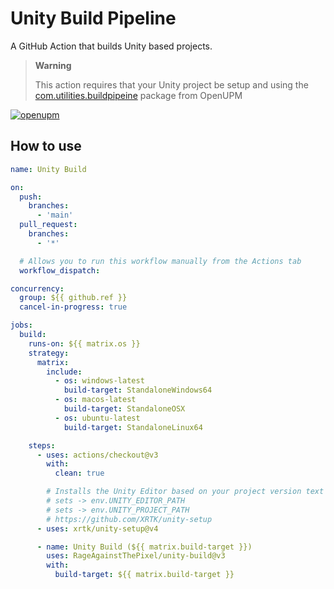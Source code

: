 # Unity Build Pipeline

A GitHub Action that builds Unity based projects.

> **Warning**
>
> This action requires that your Unity project be setup and using the [com.utilities.buildpipeine](https://github.com/RageAgainstThePixel/com.utilities.buildpipeine) package from OpenUPM

[![openupm](https://img.shields.io/npm/v/com.utilities.buildpipeline?label=openupm&registry_uri=https://package.openupm.com)](https://openupm.com/packages/com.utilities.buildpipeline/)

## How to use

```yaml
name: Unity Build

on:
  push:
    branches:
      - 'main'
  pull_request:
    branches:
      - '*'

  # Allows you to run this workflow manually from the Actions tab
  workflow_dispatch:

concurrency:
  group: ${{ github.ref }}
  cancel-in-progress: true

jobs:
  build:
    runs-on: ${{ matrix.os }}
    strategy:
      matrix:
        include:
          - os: windows-latest
            build-target: StandaloneWindows64
          - os: macos-latest
            build-target: StandaloneOSX
          - os: ubuntu-latest
            build-target: StandaloneLinux64

    steps:
      - uses: actions/checkout@v3
        with:
          clean: true

        # Installs the Unity Editor based on your project version text file
        # sets -> env.UNITY_EDITOR_PATH
        # sets -> env.UNITY_PROJECT_PATH
        # https://github.com/XRTK/unity-setup
      - uses: xrtk/unity-setup@v4

      - name: Unity Build (${{ matrix.build-target }})
        uses: RageAgainstThePixel/unity-build@v3
        with:
          build-target: ${{ matrix.build-target }}
```
